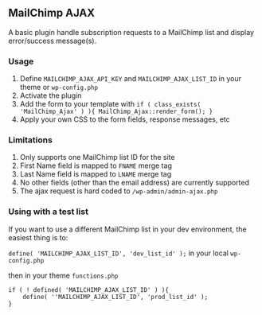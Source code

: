## MailChimp AJAX

A basic plugin handle subscription requests to a MailChimp list and display error/success message(s).

### Usage

1. Define `MAILCHIMP_AJAX_API_KEY` and `MAILCHIMP_AJAX_LIST_ID` in your theme or `wp-config.php`
1. Activate the plugin
1. Add the form to your template with `if ( class_exists( 'MailChimp_Ajax' ) ){ MailChimp_Ajax::render_form(); }`
1. Apply your own CSS to the form fields, response messages, etc

### Limitations

1. Only supports one MailChimp list ID for the site
1. First Name field is mapped to `FNAME` merge tag
1. Last Name field is mapped to `LNAME` merge tag
1. No other fields (other than the email address) are currently supported
1. The ajax request is hard coded to `/wp-admin/admin-ajax.php`

### Using with a test list

If you want to use a different MailChimp list in your dev environment, the easiest thing is to:

`define( 'MAILCHIMP_AJAX_LIST_ID', 'dev_list_id' );` in your local `wp-config.php`

then in your theme `functions.php`

```
if ( ! defined( 'MAILCHIMP_AJAX_LIST_ID' ) ){
	define( ''MAILCHIMP_AJAX_LIST_ID', 'prod_list_id' );
}
```
